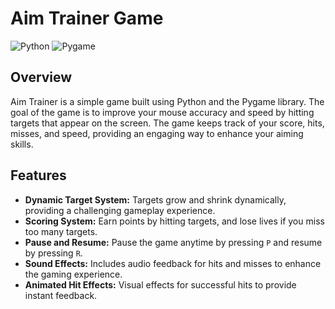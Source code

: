 # Aim Trainer Game

![Python](https://img.shields.io/badge/python-v3.7+-blue.svg)
![Pygame](https://img.shields.io/badge/Pygame-v2.0.1-brightgreen.svg)

## Overview

Aim Trainer is a simple game built using Python and the Pygame library. The goal of the game is to improve your mouse accuracy and speed by hitting targets that appear on the screen. The game keeps track of your score, hits, misses, and speed, providing an engaging way to enhance your aiming skills.

## Features

- **Dynamic Target System:** Targets grow and shrink dynamically, providing a challenging gameplay experience.
- **Scoring System:** Earn points by hitting targets, and lose lives if you miss too many targets.
- **Pause and Resume:** Pause the game anytime by pressing `P` and resume by pressing `R`.
- **Sound Effects:** Includes audio feedback for hits and misses to enhance the gaming experience.
- **Animated Hit Effects:** Visual effects for successful hits to provide instant feedback.

